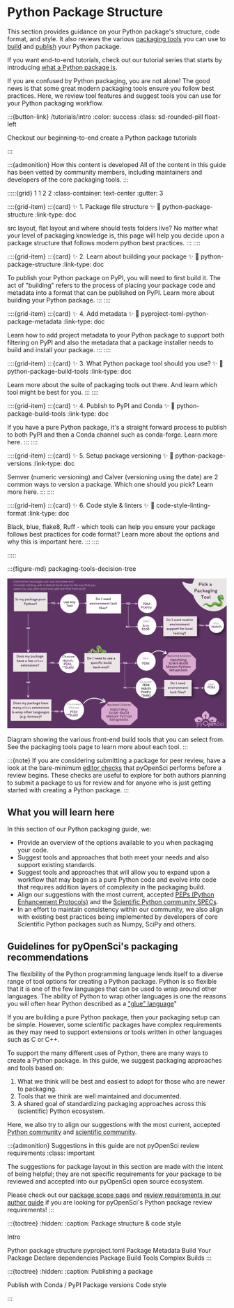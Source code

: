 # Python Package Structure

This section provides guidance on your Python package's structure, code format,
and style. It also reviews the various [packaging tools](python-package-build-tools) you can use to
[build](python-package-distribution-files-sdist-wheel) and [publish](publish-python-package-pypi-conda) your Python package.

If you want end-to-end tutorials, check out our tutorial series that starts by introducing [what a Python package is](what-is-a-package).

If you are confused by Python packaging, you are not alone! The good news is
that some great modern packaging tools ensure you follow
best practices. Here, we review tool features and suggest tools you can use
for your Python packaging workflow.

:::{button-link} /tutorials/intro
:color: success
:class: sd-rounded-pill float-left

Checkout our beginning-to-end create a Python package tutorials

:::


:::{admonition} How this content is developed
All of the content in this guide has been vetted by community members, including maintainers and developers of the core packaging tools.
:::


:::::{grid} 1 1 2 2
:class-container: text-center
:gutter: 3

::::{grid-item}
:::{card} ✨ 1. Package file structure ✨
:link: python-package-structure
:link-type: doc

src layout, flat layout and where should tests folders live? No matter what your level of packaging knowledge is, this page will help you decide upon a package structure that follows modern python best practices.
:::
::::

::::{grid-item}
:::{card} ✨ 2. Learn about building your package ✨
:link: python-package-structure
:link-type: doc

To publish your Python package on PyPI, you will need to first build it. The act
of "building" refers to the process of placing your package code and
metadata into a format that can be published on PyPI. Learn more about building
your Python package.
:::
::::


::::{grid-item}
:::{card} ✨ 4. Add metadata ✨
:link: pyproject-toml-python-package-metadata
:link-type: doc

Learn how to add project metadata to your Python package to support both
filtering on PyPI and also the metadata that a package installer needs to
build and install your package.
:::
::::

::::{grid-item}
:::{card} ✨ 3. What Python package tool should you use? ✨
:link: python-package-build-tools
:link-type: doc

Learn more about the suite of packaging tools out there.
And learn which tool might be best for you.
:::
::::

::::{grid-item}
:::{card} ✨ 4. Publish to PyPI and Conda ✨
:link: python-package-build-tools
:link-type: doc

If you have a pure Python package, it's a straight forward
process to publish to both PyPI and then a Conda channel such as
conda-forge. Learn more here.
:::
::::

::::{grid-item}
:::{card} ✨ 5. Setup package versioning ✨
:link: python-package-versions
:link-type: doc

Semver (numeric versioning) and Calver (versioning using the date) are 2
common ways to version a package. Which one should you pick? Learn more here.
:::
::::

::::{grid-item}
:::{card} ✨ 6. Code style & linters ✨
:link: code-style-linting-format
:link-type: doc

Black, blue, flake8, Ruff - which tools can help you ensure your
package follows best practices for code format? Learn more about the options
and why this is important here.
:::
::::

:::::

:::{figure-md} packaging-tools-decision-tree

<img src="../images/python-package-tools-decision-tree.png" alt="Figure showing a decision tree with the various packaging tool front-end and back-end options." width="700px">

Diagram showing the various front-end build tools that you can select from.
See the packaging tools page to learn more about each tool.
:::

:::{note}
If you are considering submitting a package for peer review, have a look
at the bare-minimum [editor checks](https://www.pyopensci.org/software-peer-review/how-to/editor-in-chief-guide.html#editor-checklist-template)
that pyOpenSci performs before a review begins. These checks are useful
to explore for both authors planning to submit a package to us for review
and for anyone who is just getting started with creating a Python package.
:::

## What you will learn here

In this section of our Python packaging guide, we:

- Provide an overview of the options available to you when packaging your
  code.
- Suggest tools and approaches that both meet your needs and also support
  existing standards.
- Suggest tools and approaches that will allow you to expand upon a workflow
  that may begin as a pure Python code and evolve into code that requires
  addition layers of complexity in the packaging build.
- Align our suggestions with the most current, accepted
  [PEPs (Python Enhancement Protocols)](https://peps.python.org/pep-0000/)
  and the [Scientific Python community SPECs](https://scientific-python.org/specs/).
- In an effort to maintain consistency within our community, we also align
  with existing best practices being implemented by developers of core
  Scientific Python packages such as Numpy, SciPy and others.

## Guidelines for pyOpenSci's packaging recommendations

The flexibility of the Python programming language lends itself to a diverse
range of tool options for creating a Python package. Python is so flexible that
it is one of the few languages that can be used to wrap around other languages.
The ability of Python to wrap other languages is one the reasons you will often
hear Python described as a ["glue" language](https://numpy.org/doc/stable/user/c-info.python-as-glue.html)"

If you are building a pure Python package, then your packaging setup can be
simple. However, some scientific packages have complex requirements as they may
need to support extensions or tools written in other languages such as C or C++.

To support the many different uses of Python, there are many ways to create a
Python package. In this guide, we suggest packaging approaches and tools based on:

1. What we think will be best and easiest to adopt for those who are newer to
   packaging.
2. Tools that we think are well maintained and documented.
3. A shared goal of standardizing packaging approaches across this (scientific)
   Python ecosystem.

Here, we also try to align our suggestions with the most current, accepted
[Python community](https://packaging.python.org/en/latest/) and [scientific community](https://scientific-python.org/specs/).

:::{admonition} Suggestions in this guide are not pyOpenSci review requirements
:class: important

The suggestions for package layout in this section are made with the
intent of being helpful; they are not specific requirements for your
package to be reviewed and accepted into our pyOpenSci open source ecosystem.

Please check out our [package scope page](https://www.pyopensci.org/software-peer-review/about/package-scope.html)
and [review requirements in our author guide](https://www.pyopensci.org/software-peer-review/how-to/author-guide.html#)
if you are looking for pyOpenSci's Python package review requirements!
:::

:::{toctree}
:hidden:
:caption: Package structure & code style

Intro <self>

Python package structure <python-package-structure>
pyproject.toml Package Metadata <pyproject-toml-python-package-metadata>
Build Your Package <python-package-distribution-files-sdist-wheel>
Declare dependencies <declare-dependencies>
Package Build Tools <python-package-build-tools>
Complex Builds <complex-python-package-builds>
:::

:::{toctree}
:hidden:
:caption: Publishing a package

Publish with Conda / PyPI <publish-python-package-pypi-conda>
Package versions <python-package-versions>
Code style <code-style-linting-format>

:::
